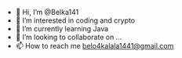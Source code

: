 - 👋 Hi, I’m @Belka141
- 👀 I’m interested in coding and crypto
- 🌱 I’m currently learning Java
- 💞️ I’m looking to collaborate on ...
- 📫 How to reach me belo4kalala1441@gmail.com

<!---
Belka141/Belka141 is a ✨ special ✨ repository because its `README.md` (this file) appears on your GitHub profile.
You can click the Preview link to take a look at your changes.
--->
